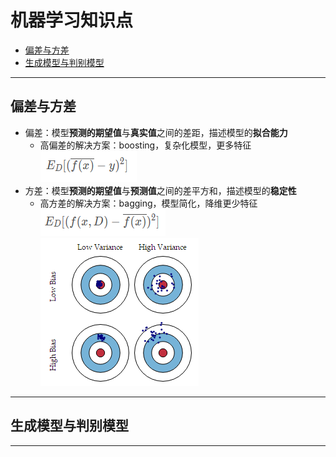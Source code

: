 # 机器学习知识点
* [偏差与方差](#偏差与方差)
* [生成模型与判别模型](#生成模型与判别模型)
<span id="偏差与方差"></span>
---
## 偏差与方差
* 偏差：模型**预测的期望值**与**真实值**之间的差距，描述模型的**拟合能力**    
  * 高偏差的解决方案：boosting，复杂化模型，更多特征  
  ![偏差](https://github.com/FangChao1086/Machine_learning/blob/master/素材/1.png#pic_center)  
* 方差：模型**预测的期望值**与**预测值**之间的差平方和，描述模型的**稳定性**   
  * 高方差的解决方案：bagging，模型简化，降维更少特征  
  ![方差](https://github.com/FangChao1086/Machine_learning/blob/master/素材/2.png#pic_center)  
  ![方差](https://github.com/FangChao1086/Machine_learning/blob/master/素材/3.png#pic_center)
<span id="生成模型与判别模型"></span>
---
## 生成模型与判别模型
---

